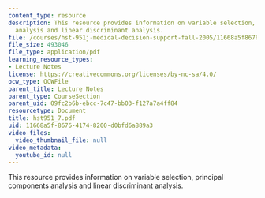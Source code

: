 ```yaml
---
content_type: resource
description: This resource provides information on variable selection, principal components
  analysis and linear discriminant analysis.
file: /courses/hst-951j-medical-decision-support-fall-2005/11668a5f867641748200d0bfd6a889a3_hst951_7.pdf
file_size: 493046
file_type: application/pdf
learning_resource_types:
- Lecture Notes
license: https://creativecommons.org/licenses/by-nc-sa/4.0/
ocw_type: OCWFile
parent_title: Lecture Notes
parent_type: CourseSection
parent_uid: 09fc2b6b-ebcc-7c47-bb03-f127a7a4ff84
resourcetype: Document
title: hst951_7.pdf
uid: 11668a5f-8676-4174-8200-d0bfd6a889a3
video_files:
  video_thumbnail_file: null
video_metadata:
  youtube_id: null
---
```

This resource provides information on variable selection, principal components analysis and linear discriminant analysis.